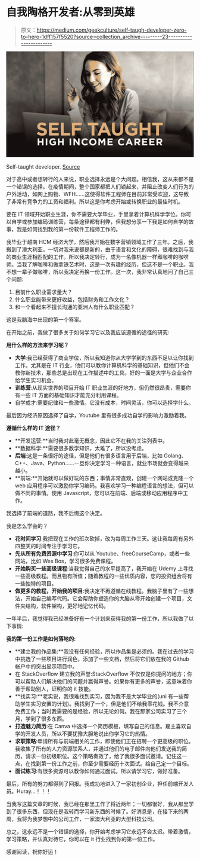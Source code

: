 # 自我陶格开发者:从零到英雄

> 原文：<https://medium.com/geekculture/self-taugh-developer-zero-to-hero-1dff157f5520?source=collection_archive---------23----------------------->

![](img/ebaea0c74a3d5985728a2987c3e86130.png)

Self-taught developer. [Source](https://danlok.com/get-jobs-without-a-degree-15-self-taught-careers-2/)

对于高中或者想转行的人来说，职业选择永远是个大问题。相信我，这从来都不是一个错误的选择。在疫情期间，整个国家都把人们锁起来，并阻止改变人们行为的户外活动，如网上购物、WFH……这使得软件工程师在目前非常受欢迎，这导致了非常有竞争力的工资和福利。所以这是你考虑开始或转换职业的最佳时机。

要在 IT 领域开始职业生涯，你不需要大学毕业，手里拿着计算机科学学位。你可以自学或参加编码训练营，每条途径都有利弊，但我想分享一下我是如何自学的故事，我是如何找到我的第一份软件工程师工作的。

我毕业于越南 HCM 经济大学，然后我开始在数字营销领域工作了三年。之后，我搬到了澳大利亚。一切对我来说都是新的，由于语言和文化的障碍，很难找到与我的商业生涯相匹配的工作。所以我决定转行，成为一名像机器一样煮咖啡的咖啡师。当我了解咖啡和做拿铁艺术时，这是一次有趣的经历，但这不是一个职业。我不想一辈子做咖啡，所以我决定再换一份工作。这一次，我非常认真地问了自己三个问题:

1.  目前什么职业需求量大？
2.  什么职业能带来更好收益，包括财务和工作文化？
3.  和一个看起来不擅长沟通的亚洲人有什么职业匹配？

这是我脑海中出现的第一个答案。

在开始之前，我做了很多关于如何学习它以及我应该遵循的途径的研究:

**用什么样的方法来学习呢？**

*   **大学**:我已经获得了商业学位，所以我知道你从大学学到的东西不足以让你找到工作。尤其是在 IT 行业，他们可以教你计算机科学的基础知识，但他们不会教你新技术，那些总是出现在工作描述中的工具。好的一面是大学与企业合作给学生实习机会。
*   **训练营**:从现实世界的项目开始 IT 职业生涯的好地方，但仍然很昂贵，需要你有一些 IT 方面的基础知识才能充分利用课程。
*   自学成才:需要纪律和一些激情。它没有成本，时间灵活，你可以选择学什么。

最后因为经济原因选择了自学，Youtube 里有很多成功自学的影响力激励着我。

**遵循什么样的 IT 途径？**

*   **开发运营:**当时我对此毫无概念，因此它不在我的关注列表中。
*   **数据科学:**需要很多数学知识，太难了，所以没考虑。
*   **后端**:这是一条很好的途径，但是他们有很多语言用于后端，比如 Golang、C++、Java、Python……一旦你决定学习一种语言，就业市场就会变得越来越小。
*   **前端:**开始就可以做好玩的东西；事情非常直观，创建一个网站或克隆一个 web 应用程序可以激励你学习编码。我喜欢学习一种编程语言的想法，但可以做不同的事情。使用 Javascript，您可以在前端、后端或移动应用程序中工作。

我选择了前端的道路，我不后悔这个决定。

我是怎么学会的？

*   **花时间学习**:我把现在工作的班次砍掉，改为每周工作三天。这让我每周有另外四整天的时间专注于学习它。
*   **先从所有免费资源中学习**:你可以从 Youtube、freeCourseCamp，或者一些网站，比如 Wes Bos，学习很多免费课程。
*   **开始购买一些高级课程**:当我觉得自己的水平提高了，我开始在 Udemy 上寻找一些高级教程。而且物有所值；随着教程的一些优质内容，您的投资组合将有一些独特的项目。
*   **做更多的教程，开始我的项目**:我决定不再遵循在线教程。我脑子里有了一些想法，开始自己编写代码。它会帮助你塑造你的大脑从零开始创建一个项目，文件夹结构，软件架构，更好地记忆代码。

一年半后，我觉得我已经准备好有一个计划来获得我的第一份工作，所以我做了以下事情:

**我的第一份工作是如何落地的:**

*   **建立我的作品集:**我没有任何经验，所以作品集是必须的。我在过去的学习中挑选了一些项目进行润色，添加了一些文档，然后将它们放在我的 Github 帐户中的突出显示项目中。
*   在 StackOverflow 建立我的声誉:StackOverflow 不仅仅是你提问的地方；你可以帮助人们解决他们的问题并赢得声誉。如果你有更多的声誉，这意味着你善于帮助别人，证明你的 it 技能。
*   **找实习:**老实说，我很难找到实习，因为我不是大学毕业的(uni 有一些帮助学生实习安置的计划)。我找到了一个，但是他们不给我零花钱。我不介意免费工作；当时我需要的是经验，所以无论如何。我在那家公司实习了三个月，学到了很多东西。
*   **打造魅力简历**:在 Canva 中选择一个简历模板，填写自己的信息。雇主喜欢自学的开发人员，所以不要犹豫大胆地说出你学习它的热情。
*   **求职策略**:申请所有与前端相关的工作，即使他们正在招聘一个更高级的职位。我收集了所有的人力资源联系人，并通过他们的电子邮件向他们发送我的简历，请求一份初级职位。这个策略奏效了，给了我很多面试邀请。记住这一点，在找到第一份工作之前，你至少需要经历十次面试。给自己定一个目标。
*   **面试练习**:有很多资源可以教你如何通过面试。所以请学习它，做好准备。

最后，所有的努力都得到了回报。我成功地进入了一家初创企业，担任前端开发人员。Huray…！！！

当我写这篇文章的时候，我已经在那里工作了将近两年；一切都很好，我从那里学到了很多东西，但现在是我转而学习新东西的时候了。好消息是，在接下来的两周，我将为我梦想中的公司工作，一家澳大利亚的大型科技公司。

总之，这永远不是一个错误的选择，你开始考虑学习它永远不会太迟。带着激情，学习策略，并认真对待它，你可以在 it 行业找到你的第一份工作。

感谢阅读，祝你好运！